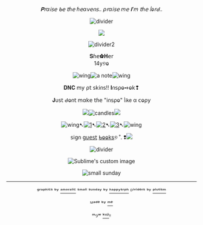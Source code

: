 <div align="center">
  
*𝐏𝗋α𝗂𝗌𝖾 ᑲ𝖾 𝗍ɦ𝖾 ɦ𝖾α𝗏𝖾𐓣𝗌.. ρ𝗋α𝗂𝗌𝖾 ꭑ𝖾 𝚰'ꭑ 𝗍ɦ𝖾 ᥣⱺ𝗋ᑯ..*
  
![divider](https://64.media.tumblr.com/cf9650fa1d24ad07377958a453f24487/45866fde4f59d4c4-53/s2048x3072/a0a55163b7e4620d5b6d3f5f171d4e1f4a3b6862.pnj)

<p align="center">
  <img src="https://64.media.tumblr.com/4bd17435b204ea8b38643d51d5234e94/88e2d19405bec800-d2/s1280x1920/a73194b08d92cb6eb5c43cd622533867f4a37282.pnj"/>
</p>

<div align="center">

![divider2](https://64.media.tumblr.com/f6cef6b6dd05c45be8b7c16eff6c1476/88e2d19405bec800-fd/s500x750/2a908396da7ad08331692417c4adc1284213acd4.pnj)

<div align="center">𝐒ɦ𝖾✿𝐇𝖾𝗋
<div align="center">14y୭ⱺ


![wing](https://64.media.tumblr.com/d32ba24c690a859678204287a464068e/88aac9c867255545-1c/s75x75_c1/74cf90f0e465dd251473516b19746f20eebeab77.gifv)![a note](https://64.media.tumblr.com/1c34d63d43b94d17d0ee4d6c45134da8/ef3796930a4ac20c-68/s75x75_c1/71dfcbb894a0b64039300ed60efbd404002eb935.gifv)![wing](https://64.media.tumblr.com/6d7ec037efc3977a0369154811db5670/88aac9c867255545-bc/s75x75_c1/b8745cb4f6c44082fc745c88f39ad1c00f8e9bf7.gifv)

<p align="center">

𝐃𝐍𝐂 ꭑ𝗒 ρ𝗍 𝗌𝗄𝗂𐓣𝗌!! 𝚰𐓣𝗌ρⱺ➺ⱺ𝗄❢

𝐉υ𝗌𝗍 ᑯⱺ𐓣𝗍 ꭑα𝗄𝖾 𝗍ɦ𝖾 "𝗂𐓣𝗌ρⱺ" ᥣ𝗂𝗄𝖾 α 𝖼ⱺρ𝗒

![](https://64.media.tumblr.com/f599c91970e350ed015c9787a6995370/254aa231130777ad-7e/s75x75_c1/91f29d1fb959c52dec0e4e75cc9aea771876b9c8.gifv)![candles](https://64.media.tumblr.com/31bb53b7211910669a65e70f7ca35084/f9c76a237e25a0b3-30/s75x75_c1/7fd251eb932617113ce989e92e43c5b47aa0c5d2.gifv)![](https://64.media.tumblr.com/e816f941d78942518f5359497865941e/254aa231130777ad-83/s75x75_c1/5defaa3056b3e4591c9d23cbae91266225da6e06.gifv)



![wing](https://64.media.tumblr.com/b546cac4e3f8198ecef0220222547628/f9c76a237e25a0b3-0e/s75x75_c1/9e736300fce1a604ec27dfabb24c4cb670d68652.gifv)➷[![1](https://64.media.tumblr.com/63da2be9792f54be1a7cc71e47818bd0/828870b2d99689c2-b1/s75x75_c1/72514a3f363f3701c3bb830c89ce5d3a555aa3cf.pnj)](https://rentry.co/linkrose)➷[![2](https://64.media.tumblr.com/e15cdc53fe9810a04873f876f09a57e9/828870b2d99689c2-db/s75x75_c1/703fb8a8389c30b88b84ce08b67049e8891c9c70.pnj)](https://rentry.co/marchthefontain)➷[![3](https://64.media.tumblr.com/022a22573d89c8013404b4fcb91ab53f/828870b2d99689c2-53/s75x75_c1/dfaa245137fc6a286a52aad01fdd3d65574bdda9.pnj)](https://rentry.co/byiInts)➷![wing](https://64.media.tumblr.com/9bd3a77d60eb18af040889c7eac899e9/f9c76a237e25a0b3-06/s75x75_c1/afa7123af2b83abdb5f6af80ef8dd373b9309301.gifv)

𝗌𝗂𝗀𐓣 [𝗀υ𝖾𝗌𝗍](https://k423.123guestbook.com/#) [ᑲⱺⱺ𝗄s](https://furinakinnie.123guestbook.com/)୭ ˚. ❢![](https://64.media.tumblr.com/8096ad23a44c4a3865174d9dde506608/d75bba3560d424e3-e8/s75x75_c1/617e6e1843fc70946be6c024ba739703245fe1d2.webp)

![divider](https://64.media.tumblr.com/f4b9df2976fffa9d588d92f6e9b14531/88e2d19405bec800-42/s500x750/c955281d05cb53197a43c55fbd34ff11eae2dcfb.pnj)

<p align="center">
  <img src="https://64.media.tumblr.com/eba1d410d0b97b0efa883af7a37a592f/9e7318649f5adace-e6/s400x600/087906ea4867e91beb0dae4f06985528040eaeaa.pnj" alt="Sublime's custom image"/>
</p>

![small sunday](https://64.media.tumblr.com/f022f8cbd5e2827ffc5ec23174566f16/68796f80b4d96f99-08/s250x400/22897eac68a65ea16f5bd61e9fbff81dd94b133b.pnj) 

---

ᵍʳᵃᵖʰⁱᶜˢ ᵇʸ [ᵃᵐᵒʳᵃˡⁱᶜ](https://www.tumblr.com/amoralic) ˢᵐᵃˡˡ ˢᵘⁿᵈᵃʸ ᵇʸ [ʰᵃᵖᵖʸˢʳᵖʰ](https://www.tumblr.com/happysrph) ᴰⁱᵛⁱᵈᵉʳˢ ᵇʸ 
[ᵖˡᵘᵗⁱˢᵐ](https://www.tumblr.com/plutism)

ᴹᵃᵈᵉ ᵇʸ [ᵐᵉ](https://github.com/FurinaTheFountain)

ᵐ୨ʷ [ᵏᵘʲⁱ](https://github.com/Z1pTheDragon)ᵎᵎ
